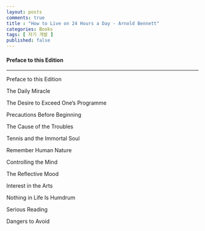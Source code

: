 ```yaml
---
layout: posts
comments: true
title : "How to Live on 24 Hours a Day - Arnold Bennett"
categories: Books
tags: [ 자기 개발 ]
published: false
---
```


#### Preface to this Edition 


---

Preface to this Edition 

The Daily Miracle 

The Desire to Exceed One’s Programme 

Precautions Before Beginning 

The Cause of the Troubles 

Tennis and the Immortal Soul 

Remember Human Nature 

Controlling the Mind 

The Reflective Mood 

Interest in the Arts 

Nothing in Life Is Humdrum 

Serious Reading 

Dangers to Avoid
